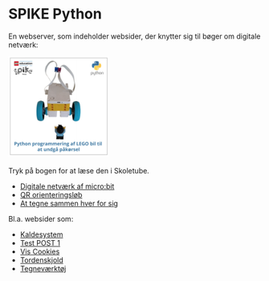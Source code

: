 # SPIKE Python
En webserver, som indeholder websider, der knytter sig til bøger om digitale netværk:
<div class="box">
      
  <div>
  <img src="StopOp.png" alt="Undgå påkørsel" width="200">
  </div>

  <div class="space">
	 &nbsp;
  </div>
  
  <div class="text">
    Tryk på bogen for at læse den i Skoletube.
	</div>

</div>

<ul>
  <li><a href="https://www.skoletube.dk/video/8303847/a1254d72b9a436b53a3d0819ee8fad8e" target="_blank">Digitale netværk af micro:bit</a></li>
  <li><a href="https://www.skoletube.dk/video/8338419/f7c90ebcda330f6db15de795610a8dd3" target="_blank">QR orienteringsløb</a></li>
  <li><a href="https://www.skoletube.dk/video/8323121/c40935dc4305e04698f975ee638be220" target="_blank">At tegne sammen hver for sig</a></li>
</ul>

Bl.a. websider som:
<ul>
 <li><a href="https://ocaprani.github.io/Kaldesystem/" target="_blank">Kaldesystem</a></li>
 <li><a href="https://ocaprani.github.io/QRkode/post1.html" target="_blank">Test POST 1</a></li>
 <li><a href="https://ocaprani.github.io/VisCookies/" target="_blank">Vis Cookies</a></li>
 <li><a href="https://ocaprani.github.io/TordenskjoldCookie/" target="_blank">Tordenskjold</a></li>
 <li><a href="https://ocaprani.github.io/Course-project/app/src/" target="_blank">Tegneværktøj</a></li>
</ul>

